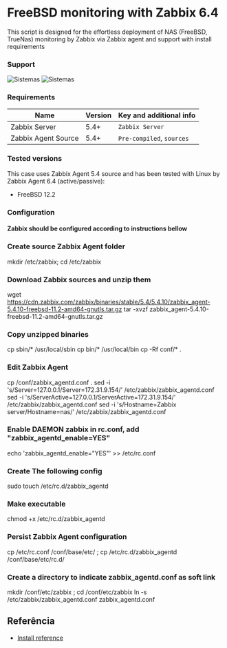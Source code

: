 
# FreeBSD monitoring with Zabbix 6.4

This script is designed for the effortless deployment of NAS (FreeBSD, TrueNas) monitoring by Zabbix via Zabbix agent and support with install requirements


### Support 

![Sistemas](https://img.shields.io/badge/FreeBSD-NAS-blue)
![Sistemas](https://img.shields.io/badge/TrueNAS-NAS-green)


### Requirements
|Name|Version|Key and additional info|
|----|-----------|-----------------------|
|Zabbix Server|5.4+|```Zabbix Server```
|Zabbix Agent Source |5.4+|```Pre-compiled```, ```sources```

### Tested versions
This case uses Zabbix Agent 5.4 source and has been tested with Linux by Zabbix Agent 6.4 (active/passive):

- FreeBSD 12.2

### Configuration
 #### Zabbix should be configured according to instructions bellow

### Create source Zabbix Agent folder

mkdir /etc/zabbix; cd /etc/zabbix

### Download Zabbix sources and unzip them
wget https://cdn.zabbix.com/zabbix/binaries/stable/5.4/5.4.10/zabbix_agent-5.4.10-freebsd-11.2-amd64-gnutls.tar.gz
tar -xvzf zabbix_agent-5.4.10-freebsd-11.2-amd64-gnutls.tar.gz

### Copy unzipped binaries
cp sbin/* /usr/local/sbin
cp bin/* /usr/local/bin
cp -Rf conf/* .

### Edit Zabbix Agent
cp /conf/zabbix_agentd.conf . 
sed -i 's/Server=127.0.0.1/Server=172.31.9.154/' /etc/zabbix/zabbix_agentd.conf
sed -i 's/ServerActive=127.0.0.1/ServerActive=172.31.9.154/' /etc/zabbix/zabbix_agentd.conf
sed -i 's/Hostname=Zabbix server/Hostname=nas/' /etc/zabbix/zabbix_agentd.conf

### Enable DAEMON zabbix in rc.conf, add "zabbix_agentd_enable=YES"
echo 'zabbix_agentd_enable="YES"' >> /etc/rc.conf

### Create The following config
sudo touch /etc/rc.d/zabbix_agentd

### Make executable
chmod +x /etc/rc.d/zabbix_agentd

### Persist Zabbix Agent configuration
cp /etc/rc.conf /conf/base/etc/ ; cp /etc/rc.d/zabbix_agentd /conf/base/etc/rc.d/

### Create a directory to indicate zabbix_agentd.conf as soft link
mkdir /conf/etc/zabbix ; cd /conf/etc/zabbix
ln -s /etc/zabbix/zabbix_agentd.conf zabbix_agentd.conf
 

## Referência

 - [Install reference](https://lucasatrindade.wordpress.com/2021/05/13/instalando-o-zabbix-agente-no-truenas/)
